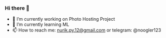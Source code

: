 ### Hi there 👋

- 🔭 I’m currently working on Photo Hosting Project
- 🌱 I’m currently learning ML
- 📫 How to reach me: nurik.py.12@gmail.com or telegram: @noogler123 

